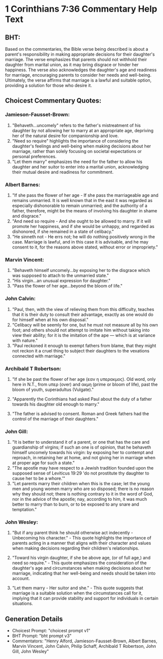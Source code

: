 # 1 Corinthians 7:36 Commentary Help Text

## BHT:
Based on the commentaries, the Bible verse being described is about a parent's responsibility in making appropriate decisions for their daughter's marriage. The verse emphasizes that parents should not withhold their daughter from marital union, as it may bring disgrace or hinder her happiness. The verse also acknowledges the daughter's age and readiness for marriage, encouraging parents to consider her needs and well-being. Ultimately, the verse affirms that marriage is a lawful and suitable option, providing a solution for those who desire it.

## Choicest Commentary Quotes:
### Jamieson-Fausset-Brown:
1. "Behaveth...uncomely" refers to the father's mistreatment of his daughter by not allowing her to marry at an appropriate age, depriving her of the natural desire for companionship and love.
2. "Need so require" highlights the importance of considering the daughter's feelings and well-being when making decisions about her marriage, rather than solely focusing on societal expectations or personal preferences.
3. "Let them marry" emphasizes the need for the father to allow his daughter and her suitor to enter into a marital union, acknowledging their mutual desire and readiness for commitment.

### Albert Barnes:
1. "If she pass the flower of her age - If she pass the marriageable age and remains unmarried. It is well known that in the east it was regarded as especially dishonorable to remain unmarried; and the authority of a father, therefore, might be the means of involving his daughter in shame and disgrace."
2. "And need so require - And she ought to be allowed to marry. If it will promote her happiness, and if she would be unhappy, and regarded as dishonored, if she remained in a state of celibacy."
3. "He sinneth not - He errs not; he will do nothing positively wrong in the case. Marriage is lawful, and in this case it is advisable, and he may consent to it, for the reasons above stated, without error or impropriety."

### Marvin Vincent:
1. "Behaveth himself uncomely...by exposing her to the disgrace which was supposed to attach to the unmarried state."
2. "His virgin...an unusual expression for daughter."
3. "Pass the flower of her age...beyond the bloom of life."

### John Calvin:
1. "Paul, then, with the view of relieving them from this difficulty, teaches that it is their duty to consult their advantage, exactly as one would do for himself when at his own disposal."
2. "Celibacy will be seemly for one, but he must not measure all by his own foot; and others should not attempt to imitate him without taking into view their ability; for it is the imitation of the ape — which is at variance with nature."
3. "Paul reckoned it enough to exempt fathers from blame, that they might not reckon it a cruel thing to subject their daughters to the vexations connected with marriage."

### Archibald T Robertson:
1. "If she be past the flower of her age (εαν η υπερακμος). Old word, only here in N.T., from υπερ (over) and ακμη (prime or bloom of life), past the bloom of youth, superadultus (Vulgate)."

2. "Apparently the Corinthians had asked Paul about the duty of a father towards his daughter old enough to marry."

3. "The father is advised to consent. Roman and Greek fathers had the control of the marriage of their daughters."

### John Gill:
1. "It is better to understand it of a parent, or one that has the care and guardianship of virgins; if such an one is of opinion, that he behaveth himself uncomely towards his virgin: by exposing her to contempt and reproach, in retaining her at home, and not giving her in marriage when at proper age for such a state."
2. "The apostle may have respect to a Jewish tradition founded upon the supposed sense of Leviticus 19:29 'do not prostitute thy daughter to cause her to be a whore.'"
3. "Let parents marry their children when this is the case; let the young men and young women marry who are so disposed; there is no reason why they should not; there is nothing contrary to it in the word of God, nor in the advice of the apostle; nay, according to him, it was much better to marry than to burn, or to be exposed to any snare and temptation."

### John Wesley:
1. "But if any parent think he should otherwise act indecently - Unbecoming his character." - This quote highlights the importance of parents acting in a manner that aligns with their character and values when making decisions regarding their children's relationships.

2. "Toward his virgin daughter, if she be above age, (or of full age,) and need so require." - This quote emphasizes the consideration of the daughter's age and circumstances when making decisions about her marriage, indicating that her well-being and needs should be taken into account.

3. "Let them marry - Her suitor and she." - This quote suggests that marriage is a suitable solution when the circumstances call for it, implying that it can provide stability and support for individuals in certain situations.


## Generation Details
- Choicest Prompt: "choicest prompt v1"
- BHT Prompt: "bht prompt v3"
- Commentators: "Henry Alford, Jamieson-Fausset-Brown, Albert Barnes, Marvin Vincent, John Calvin, Philip Schaff, Archibald T Robertson, John Gill, John Wesley"
